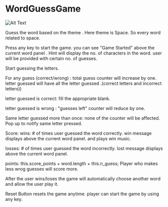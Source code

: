 
# WordGuessGame

![Alt Text](https://mallika1.github.io/WordGuessGame/assets/images/wordgame.jpg)


Guess the word based on the theme . Here theme is Space. So every word related to space. 

Press any key to start the game. 
you can see "Game Started" above the current word panel . 
Hint will display the no. of characters in the word. 
user will be provided with certain no. of guesses.

Start guessing the letters. 

For any guess (correct/wrong) : 
total guess counter will increase by one. 
letter guessed will have all the letter guessed .(correct letters and incorrect letters))

letter guessed is correct: 
fill the appropriate blank.

letter guessed is wrong :
"guesses left" counter will reduce by one. 

Same letter guessed more than once:
none of the counter will be affected.  Pop up to notify same letter pressed.



Score: 
wins: # of times user guessed the word correctly. win message displays above the current word panel.
and plays win music.

losses: # of times user guessed the word incorrectly. lost message displays above the current word panel.

points: this.score_points + word.length + this.n_guess; 
Player who makes less wrog guesses will score more. 

After the user wins/loses the game will automatically choose another word and allow the user play it.

Reset Button
resets the game anytime. player can start the game by using any key.






















